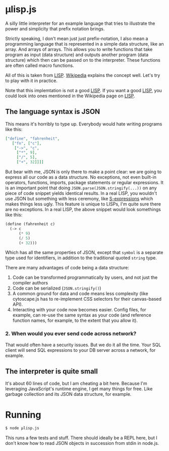 # µlisp.js

  [LISP]:(https://en.wikipedia.org/wiki/Lisp_(programming_language))

A silly little interpreter for an example language that tries to
illustrate the power and simplicity that prefix notation brings.

Strictly speaking, I don't mean just just prefix-notation, I also mean
a programming language that is represented in a simple data structure,
like an array. And arrays of arrays. This allows you to write
functions that take program as input (data structure) and outputs
another program (data structure) which then can be passed on to the
interpreter. These functions are often called macro functions.

All of this is taken from
[LISP]. [Wikipedia](https://en.wikipedia.org/wiki/Lisp_(programming_language)#List_structure_of_program_code;_exploitation_by_macros_and_compilers)
explains the concept well. Let's try to play with it in practice. 

Note that this implemtation is not a good [LISP]. If you want a good
[LISP], you could look into ones mentioned in the Wikipedia page on
[LISP].

## The language syntax is JSON

This means it's horribly to type up. Everybody would hate writing
programs like this:

```JSON
["define", "fahrenheit",
   ["fn", ["c"],
    ["->", "c",
     ["*", 9],
     ["/", 5],
     ["+", 32]]]]
```

But bear with me, JSON is only there to make a point clear: we are
going to express all our code as a data structure. No exceptions, not
even built-in operators, functions, imports, package statements or
regular expressions. It is an important point that doing
`JSON.parse(JSON.stringify(...))` on any piece of code snippet yields
identical results. In a real LISP, you wouldn't use JSON but something
with less ceremony, like
[S-expressions](https://en.wikipedia.org/wiki/S-expression) which
makes things less ugly. This feature is unique to LISPs, I'm quite
sure there are no exceptions. In a real LISP, the above snippet would
look somethings like this:

```scheme
(define (fahrenheit c)
  (-> c
      (* 9)
      (/ 5)
      (+ 32)))
```

Which has all the same properties of JSON, except that `symbol` is a
separate type used for identifiers, in addition to the traditional
quoted `string` type.

There are many advantages of code being a data structure:

1. Code can be transformed programmatically by users, and not just the compiler authors
2. Code can be serialized (`JSON.stringify()`)
3. A common ground for data and code means less complexity (like
   cytoscape.js has to re-implement CSS selectors for their
   canvas-based API).
4. Interacting with your code now becomes easier. Config files, for
   example, can re-use the same syntax as your code (and reference
   function names, for example, to the extent that you allow it).
   
### 2. When would you ever send code across network?

That would often have a security issues. But we do it all the
time. Your SQL client will send SQL expressions to your DB server
across a network, for example.

## The interpreter is quite small

It's about 60 lines of code, but I am cheating a bit here. Because I'm
leveraging JavaScript's runtime engine, I get many things for
free. Like garbage collection and its JSON data structure, for
example.

# Running

```bash
$ node µlisp.js
```

This runs a few tests and stuff. There should ideally be a REPL here,
but I don't know how to read JSON objects in succession from stdin in
node.js.
